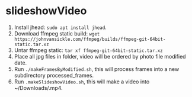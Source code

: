 # slideshowVideo

1. Install jhead: `sudo apt install jhead`.
2. Download ffmpeg static build: `wget https://johnvansickle.com/ffmpeg/builds/ffmpeg-git-64bit-static.tar.xz`
3. Untar ffmpeg static: `tar xf ffmpeg-git-64bit-static.tar.xz`
3. Place all jpg files in folder, video will be ordered by photo file modified date.
4. Run `./makeFramesByModified.sh`, this will process frames into a new subdirectory processed_frames.
5. Run `.makeSlideshowVideo.sh`, this will make a video into ~/Downloads/<timestamp>.mp4.
